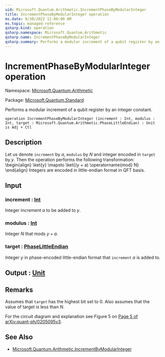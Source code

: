 ```yaml
---
uid: Microsoft.Quantum.Arithmetic.IncrementPhaseByModularInteger
title: IncrementPhaseByModularInteger operation
ms.date: 9/30/2022 12:00:00 AM
ms.topic: managed-reference
qsharp.kind: operation
qsharp.namespace: Microsoft.Quantum.Arithmetic
qsharp.name: IncrementPhaseByModularInteger
qsharp.summary: Performs a modular increment of a qubit register by an integer constant.
---
```


# IncrementPhaseByModularInteger operation

Namespace: [Microsoft.Quantum.Arithmetic](xref:Microsoft.Quantum.Arithmetic)

Package: [Microsoft.Quantum.Standard](https://nuget.org/packages/Microsoft.Quantum.Standard)


Performs a modular increment of a qubit register by an integer constant.

```qsharp
operation IncrementPhaseByModularInteger (increment : Int, modulus : Int, target : Microsoft.Quantum.Arithmetic.PhaseLittleEndian) : Unit is Adj + Ctl
```


## Description

Let us denote `increment` by $a$, `modulus` by $N$ and integer encoded in `target` by $y$.Then the operation performs the following transformation:\begin{align}\ket{y} \mapsto \ket{(y + a) \operatorname{mod} N}\end{align}Integers are encoded in little-endian format in QFT basis.

## Input

### increment : [Int](xref:microsoft.quantum.qsharp.valueliterals#int-literals)

Integer increment $a$ to be added to $y$.


### modulus : [Int](xref:microsoft.quantum.qsharp.valueliterals#int-literals)

Integer $N$ that mods $y + a$.


### target : [PhaseLittleEndian](xref:Microsoft.Quantum.Arithmetic.PhaseLittleEndian)

Integer $y$ in phase-encoded little-endian format that `increment` $a$ is added to.



## Output : [Unit](xref:microsoft.quantum.qsharp.valueliterals#unit-literal)



## Remarks

Assumes that `target` has the highest bit set to 0.Also assumes that the value of target is less than $N$.For the circuit diagram and explanation see Figure 5 on [Page 5of arXiv:quant-ph/0205095v3](https://arxiv.org/pdf/quant-ph/0205095v3.pdf#page=5).

## See Also

- [Microsoft.Quantum.Arithmetic.IncrementByModularInteger](xref:Microsoft.Quantum.Arithmetic.IncrementByModularInteger)